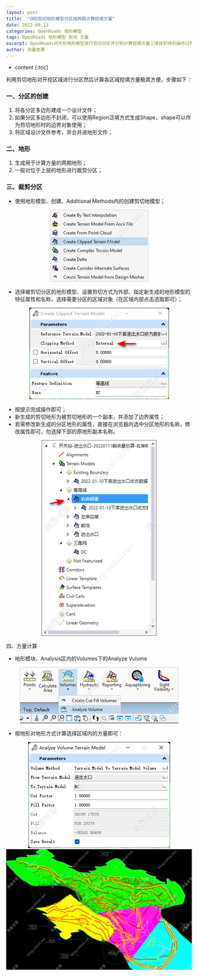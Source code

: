 ```yaml
---
layout: post
title:  "ORD剪切地形模型分区域两期计算挖填方量"
date: 2022-09-13
categories: OpenRoads 地形模型
tags: OpenRoads 地形模型 剪切 方量 
excerpt: OpenRoads对大形地形模型进行剪切分区并分别计算挖填方量三维体积块的操作过程。
author: 测量老覃
---
```

* content
{:toc}

利用剪切地形对开挖区域进行分区然后计算各区域挖填方量极其方便，步骤如下：

### 一、分区的创建
1. 将各分区多边形建成一个设计文件；
2. 如果分区多边形不封闭，可以使用Region泛填方式生成Shape，shape可以作为剪切地形时的边界对象使用；
3. 将区域设计文件参考，并合并进地形文件；

### 二、地形
1. 生成用于计算方量的两期地形；
2. 一般对位于上层的地形进行裁剪分区；

### 三、裁剪分区
- 使用地形模型、创建、Additional Methods内的创建剪切地模型；
<div style="text-align:center;"><img src="/img/2022/2022-09-13-15-11-32.png"></div>

- 选择被剪切分区的地形模型、设置剪切方式为外部、指定新生成的地形模型的特征属性和名称，选择需要分区的区域对象（在区域内部点击选取即可）；

<div style="text-align:center;"><img src="/img/2022/2022-09-13-15-11-42.png"></div>

- 按提示完成操作即可；
- 新生成的剪切地形为被剪切地形的一个副本，并添加了边界属性；
- 若需修改新生成的分区地形的属性，直接在浏览器内选中分区地形的名称，修改属性即可，勿选择下部的原地形副本名称。

<div style="text-align:center;"><img src="/img/2022/2022-09-13-15-11-49.png"></div>

四、方量计算

- 地形模块、Analysis区内的Volumes下的Analyze Vulume
<div style="text-align:center;"><img src="/img/2022/2022-09-13-15-11-57.png"></div>

- 按地形对地形方式计算选择区域内的方量即可：

<div style="text-align:center;"><img src="/img/2022/2022-09-13-15-12-14.png"></div>
<div style="text-align:center;"><img src="/img/2022/2022-09-13-15-12-22.png"></div>